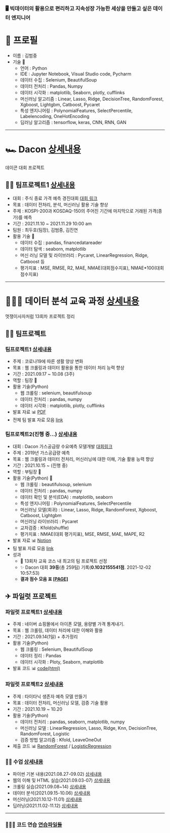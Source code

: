 
### 🖥 빅데이터의 활용으로 편리하고 지속성장 가능한 세상을 만들고 싶은 데이터 엔지니어

# 📃 프로필
+ 이름 : 김범중
+ 기술 🔧
  - 언어 : Python
  - IDE : Jupyter Notebook, Visual Studio code, Pycharm
  - 데이터 수집 : Selenium, BeautifulSoup
  - 데이터 전처리 : Pandas, Numpy
  - 데이터 시각화 : matplotlib, Seaborn, plotly, cufflinks
  - 머신러닝 알고리즘 : Linear, Lasso, Ridge, DecisionTree, RandomForest, Xgboost, Lightgbm, Catboost, Pycaret
  - 특성 엔지니어링 : PolynomialFeatures, SelectPercentile, Labelencoding, OneHotEncoding
  - 딥러닝 알고리즘 : tensorflow, keras, CNN, RNN, GAN


---


# 🏎 Dacon [상세내용](https://github.com/kbjung/Dacon)
 데이콘 대회 프로젝트


## 🤝🏼 팀프로젝트1 [상세내용](https://github.com/kbjung/Dacon/tree/main/TP1)
+ 대회 : 주식 종료 가격 예측 경진대회 [대회 링크](https://dacon.io/competitions/official/235857/overview/description)
+ 목표 : 데이터 전처리, 분석, 머신러닝 활용 기술 향상
+ 주제 : KOSPI-200과 KOSDAQ-150의 주어진 기간에 마지막으로 거래된 가격(종가)를 예측
+ 기간 : 2021.11.10 ~  2021.11.29 10:00 am
+ 팀원 : 최두호(팀장), 김범중, 김진연
+ 활용 기술 🔧
  - 데이터 수집 : pandas, financedatareader
  - 데이터 탐색 : seaborn, matplotlib
  - 머신 러닝 모델 및 라이브러리 : Pycaret, LinearRegression, Ridge, Catboost 등
  - 평가지표 : MSE, RMSE, R2, MAE, NMAE(대회점수지표), NMAE*100(대회점수지표)


---


# 👨🏼‍🏫 데이터 분석 교육 과정 [상세내용](https://github.com/kbjung/LikeLion_13th_DataCourse)
멋쟁이사자처럼 13회차 프로젝트 정리


## 🤝🏼 팀프로젝트
### 팀프로젝트1 [상세내용](https://github.com/kbjung/LikeLion_13th_DataCourse/tree/main/TP01)
+ 주제 : 코로나19에 따른 생활 양상 변화
+ 목표 : 웹 크롤링과 데이터 활용을 통한 데이터 처리 능력 향상
+ 기간 : 2021.09.17 ~ 10.08 (3주)
+ 역할 : 팀장 📢
+ 활용 기술(Python)
  - 웹 크롤링 : selenium, beautifulsoup
  - 데이터 전처리 : pandas, numpy
  - 데이터 시각화 : matplotlib, plotly, cufflinks
+ 발표 자료 📊 [PDF](https://kbjung.github.io/LikeLion_13th_DataCourse/TP01/발표자료/211008_스파게티06_최종발표.pdf)
+ 전체 팀 발표 자료 모음 [link](https://ldjwj.github.io/LikeLion_13th_DataCourse/04_team_project/)

### 팀프로젝트2(진행 중...) [상세내용](https://github.com/kbjung/LikeLion_13th_DataCourse/tree/main/TP02)
+ 대회 : Dacon 가스공급량 수요예측 모델개발 [대회링크](https://dacon.io/competitions/official/235830/overview/description)
+ 주제 : 2019년 가스공급량 예측
+ 목표 : 웹 크롤링과 데이터 전처리, 머신러닝에 대한 이해, 기술 활용 능력 향상
+ 기간 : 2021.10.15 ~ (진행 중)
+ 역할 : 부팀장 📢
+ 활용 기술(Python) 🔧
  - 웹 크롤링 : beautifulsoup, selenium
  - 데이터 전처리 : pandas, numpy
  - 데이터 확인 및 분석(EDA) : matplotlib, seaborn
  - 특성 엔지니어링 : PolynomialFeatures, SelectPercentile
  - 머신러닝 모델(회귀) : Linear, Lasso, Ridge, RandomForest, Xgboost, Catboost, Lightgbm
  - 머신러닝 라이브러리 : Pycaret
  - 교차검증 : Kfold(shuffle)
  - 평가지표 : NMAE(대회 평가지표), MSE, RMSE, MAE, MAPE, R2
+ 발표 자료 📊 [Notion](https://www.notion.so/Team-Project-2nd-e4fe4fbfc5224661ad60074883f00e58)
+  팀 발표 자료 모음 [link](https://ldjwj.github.io/LikeLion_13th_DataCourse/06_team_project02/)
+ 성과
  - 🥇 13회차 교육 코스 내 최고의 팀 프로젝트 선정 
  - ✨ Dacon 대회 **39등**(총 259팀) 기록(**0.1032155541점**. 2021-12-02 10:57:53)
  - **결과 점수 모음 표 [[PAGE]](https://github.com/kbjung/LikeLion_13th_DataCourse/blob/main/TP02/results.md)**


## ✈ 파일럿 프로젝트
### 파일럿 프로젝트1 [상세내용](https://github.com/kbjung/LikeLion_13th_DataCourse/tree/main/codeclass/03_crawling/2021.09.14(pilot_project))
  + 주제 : 네이버 쇼핑몰에서 아이폰 모델, 용량별 가격 통계내기.
  + 목표 : 웹 크롤링, 데이터 처리에 대한 이해와 활용
  + 기간 : 2021.09.14(1일) + 추가정리
  + 활용 기술(Python)
    - 웹 크롤링 : Selenium, BeautifulSoup
    - 데이터 정리 : Pandas
    - 데이터 시각화 : Ploty, Seaborn, matplotlib
  + 발표 코드 📊 [code(html)](https://kbjung.github.io/LikeLion_13th_DataCourse/codeclass/03_crawling/2021.09.14(pilot_project)/아이폰_가격_ver1.2(pd,plotly).html)

### 파일럿 프로젝트2 [상세내용](https://github.com/kbjung/LikeLion_13th_DataCourse/tree/main/codeclass/05_merchine_learning/2021.10.20(pilot_project))
  + 주제 : 타이타닉 생존자 예측 모델 만들기
  + 목표 : 데이터 전처리, 머신러닝 모델, 검증 기술 활용
  + 기간 : 2021.10.19 ~ 10.20
  + 활용 기술(Python)
    - 데이터 전처리 : pandas, seaborn, matplotlib, numpy
    - 머신러닝 모델 : LinearRegression, Lasso, Ridge, Knn, DecisionTree, RandomForest, Logistic
    - 검증 방법 알고리즘 : Kfold, LeaveOneOut
  + 제출 코드 📊 [RandomForest](https://kbjung.github.io/LikeLion_13th_DataCourse/codeclass/05_merchine_learning/2021.10.20(pilot_project)/2021.10.20-pilot_project_04_예측_출력_(rf_c)(titanic).html) / [LogisticRegression](https://kbjung.github.io/LikeLion_13th_DataCourse/codeclass/05_merchine_learning/2021.10.20(pilot_project)/2021.10.20-pilot_project_04_예측_출력_(lg_c)(titanic).html)


### ✍🏼 수업 [상세내용](https://github.com/kbjung/LikeLion_13th_DataCourse/tree/main/codeclass)

  + 파이썬 기본 내용(2021.08.27-09.02) [상세내용](https://github.com/kbjung/LikeLion_13th_DataCourse/tree/main/codeclass/01_basic)
  + 웹의 이해 및 HTML 실습(2021.09.03-07) [상세내용](https://github.com/kbjung/LikeLion_13th_DataCourse/tree/main/codeclass/02_web)
  + 크롤링 실습(2021.09.08~14) [상세내용](https://github.com/kbjung/LikeLion_13th_DataCourse/tree/main/codeclass/crawling)
  + 데이터 분석(2021.09.15-10.06) [상세내용](https://github.com/kbjung/LikeLion_13th_DataCourse/tree/main/codeclass/04_data_analysis)
  + 머신러닝(2021.10.12-11.01) [상세내용](https://github.com/kbjung/LikeLion_13th_DataCourse/tree/main/codeclass/05_merchine_learning)
  + 딥러닝(2021.11.02-11.12) [상세내용](https://github.com/kbjung/LikeLion_13th_DataCourse/tree/main/codeclass/06_deep_learning)

---
### 🤹🏼‍♂️ 코드 연습 [연습파일들](https://github.com/kbjung/LikeLion_13th_DataCourse/tree/main/practice)
